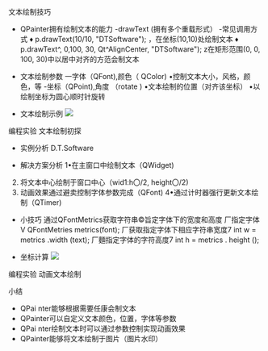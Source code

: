 文本绘制技巧
-  QPainter拥有绘制文本的能力
-drawText (拥有多个重载形式）
-常见调用方式
♦ p.drawText(10/10, "DTSoftware");
，在坐标(10,10)处绘制文本
♦ p.drawText^, 0,100, 30, Qt^AlignCenter, "DTSoftware");
z在矩形范围(0, 0, 100, 30)中以居中对齐的方范会制文本

- 文本绘制参数
一字体（QFont),颜色（ QColor)
•控制文本大小，风格，颜色，等
-坐标（QPoint),角度 （rotate )
•文本绘制的位置（对齐该坐标）
•以绘制坐标为圆心顺时针旋转

- 文本绘制示例
![](_v_images_/.png)


编程实验 文本绘制初探

- 实例分析
D.T.Software

- 解决方案分析
1•在主窗口中绘制文本（QWidget)
2. 将文本中心绘制于窗口中心（wid1:h〇/2, height〇/2)
3. 动画效果通过避卖控制字体参数完成（QFont)
4•通过计时器强行更新文本绘制（QTimer)

- 小技巧
通过QFontMetrics获取字符串©旨定字体下的宽度和高度
厂指定字体V
QFontMetries metrics(font);
厂获取指定字体下相应字符串宽度7
int w = metrics .width (text);
厂麵指定字体的字符高度7
int h = metrics . height ();

- 坐标计算
![](_v_images_/.png)

编程实验 动画文本绘制

小结
-  QPai nter能够根据需要任康会制文本
-  QPainter可以自定义文本颜色，位置，字体等参数
-  QPai nter绘制文本时可以通过参数控制实现动画效果
-  QPainter能够将文本绘制于图片（图片水印）

